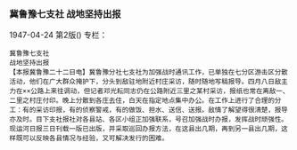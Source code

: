 ### 冀鲁豫七支社  战地坚持出报

1947-04-24
第2版()
专栏：

    冀鲁豫七支社
    战地坚持出报
    【本报冀鲁豫二十二日电】冀鲁豫分社七支社为加强战时通讯工作，已单独在七分区游击区分散活动，他们在广大群众掩护下，分头到敌驻地附近村庄采访，随时随地写稿报导。四月八日敌主力在××公路上来往调动，但记者邓光耘同志仍在公路附近三里之某村采访，报纸也常在离敌一、二里之村庄付印。晚上分散到各庄去住，白天在指定地点集中办公。在工作上进行了合理的分工：有的采访印报，有的侦察警戒，有的做饭、担水、送信、送报。敌情了解望得很清楚，报导亦及时。目下支社报社对各县站、各区小组正加强联系，号召加强战时办报，发挥战时顽强性。现运河日报三日刊载一版已出版，并采取巡回办报方法，在这县出几期，再到另一县出几期，这样既可以反映各县情况与经验，又可解决发行的困难。
